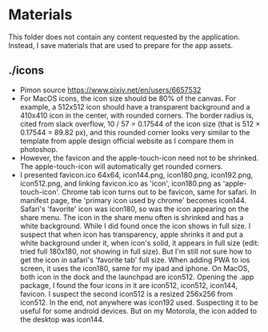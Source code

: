 # Materials

This folder does not contain any content requested by the application. Instead, I save materials that are used to prepare for the app assets.

## ./icons

- Pimon source https://www.pixiv.net/en/users/6657532
- For MacOS icons, the icon size should be 80% of the canvas. For example, a 512x512 icon should have a transparent background and a 410x410 icon in the center, with rounded corners. The border radius is, cited from slack overflow, 10 / 57 = 0.17544 of the icon size (that is 512 $\times$ 0.17544 = 89.82 px), and this rounded corner looks very similar to the template from apple design official website as I compare them in photoshop.
- However, the favicon and the apple-touch-icon need not to be shrinked. The apple-touch-icon will automatically get rounded corners.
- I presented favicon.ico 64x64, icon144.png, icon180.png, icon192.png, icon512.png, and linking favicon.ico as 'icon', icon180.png as 'apple-touch-icon'. Chrome tab icon turns out to be favicon, same for safari. In manifest page, the 'primary icon used by chrome' becomes icon144. Safari's 'favorite' icon was icon180, so was the icon appearing on the share menu. The icon in the share menu often is shrinked and has a white background. While I did found once the icon shows in full size. I suspect that when icon has transparency, apple shrinks it and put a white background under it, when icon's solid, it appears in full size (edit: tried full 180x180, not showing in full size). But I'm still not sure how to get the icon in safari's 'favorite tab' full size. When adding PWA to ios screen, it uses the icon180, same for my ipad and iphone. On MacOS, both icon in the dock and the launchpad are icon512. Opening the .app package, I found the four icons in it are icon512, icon512, icon144, favicon. I suspect the second icon512 is a resized 256x256 from icon512. In the end, not anywhere was icon192 used. Suspecting it to be useful for some android devices. But on my Motorola, the icon added to the desktop was icon144.
